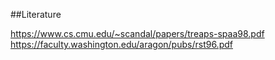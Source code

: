 ##Literature

https://www.cs.cmu.edu/~scandal/papers/treaps-spaa98.pdf
https://faculty.washington.edu/aragon/pubs/rst96.pdf